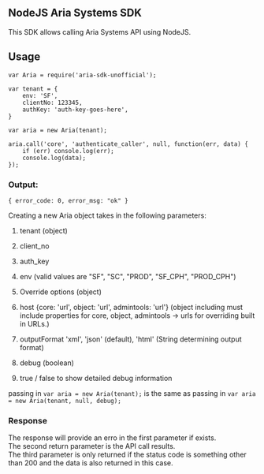 ## NodeJS Aria Systems SDK
This SDK allows calling Aria Systems API using NodeJS.

## Usage

```
var Aria = require('aria-sdk-unofficial');

var tenant = {
    env: 'SF',
    clientNo: 123345,
    authKey: 'auth-key-goes-here',
}

var aria = new Aria(tenant);

aria.call('core', 'authenticate_caller', null, function(err, data) {
    if (err) console.log(err);
    console.log(data);
});
```
### Output:
```
{ error_code: 0, error_msg: "ok" }
```

Creating a new Aria object takes in the following parameters:
1. tenant (object)
  1. client_no
  2. auth_key
  3. env (valid values are "SF", "SC", "PROD", "SF_CPH", "PROD_CPH")

2. Override options (object)
  1. host {core: 'url', object: 'url', admintools: 'url'} (object including must include properties for core, object, admintools -> urls for overriding built in URLs.) 
  2. outputFormat 'xml', 'json' (default), 'html' (String determining output format)

3. debug (boolean)
  1. true / false to show detailed debug information

passing in `var aria = new Aria(tenant);` is the same as passing in `var aria = new Aria(tenant, null, debug);`  

### Response
The response will provide an erro in the first parameter if exists.  
The second return parameter is the API call results.  
The third parameter is only returned if the status code is something other than 200 and the data is also returned in this case.
